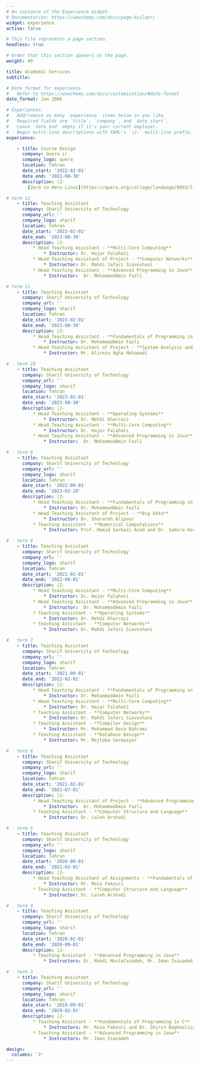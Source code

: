 ```yaml
---
# An instance of the Experience widget.
# Documentation: https://wowchemy.com/docs/page-builder/
widget: experience
active: false

# This file represents a page section.
headless: true

# Order that this section appears on the page.
weight: 40

title: Academic Services
subtitle:

# Date format for experience
#   Refer to https://wowchemy.com/docs/customization/#date-format
date_format: Jan 2006

# Experiences.
#   Add/remove as many `experience` items below as you like.
#   Required fields are `title`, `company`, and `date_start`.
#   Leave `date_end` empty if it's your current employer.
#   Begin multi-line descriptions with YAML's `|2-` multi-line prefix.
experience:

    - title: Course Design
      company: Quera.ir
      company_logo: quera
      location: Tehran
      date_start: '2022-02-01'
      date_end: '2022-08-30'
      description: |2-
        [Zero to Hero Linux](https://quera.org/college/landpage/8903/linux)

# term 12
    - title: Teaching Assistant
      company: Sharif University of Technology
      company_url: ''
      company_logo: sharif
      location: Tehran
      date_start: '2023-02-01'
      date_end: '2023-08-30'
      description: |2-
          * Head Teaching Assistant - **Multi-Core Computing**
              * Instructor: Dr. Hajar Falahati
          * Head Teaching Assistant of Project - **Computer Networks**
              * Instructor: Dr. Mahdi Jafari Siavoshani
          * Head Teaching Assistant - **Advanced Programming in Java**
              * Instructor:  Dr. MohammadAmin Fazli

# term 11
    - title: Teaching Assistant
      company: Sharif University of Technology
      company_url: ''
      company_logo: sharif
      location: Tehran
      date_start: '2023-02-01'
      date_end: '2023-08-30'
      description: |2-
          * Head Teaching Assistant - **Fundamentals of Programming in C**
              * Instructor: Dr. MohammadAmin Fazli
          * Head Teaching Assistant of Project - **System Analysis and Design**
              * Instructor: Mr. Alireza Agha Mohamadi

#   term 10
    - title: Teaching Assistant
      company: Sharif University of Technology
      company_url: ''
      company_logo: sharif
      location: Tehran
      date_start: '2023-02-01'
      date_end: '2023-08-30'
      description: |2-
          * Head Teaching Assistant - **Operating Systems**
              * Instructor: Dr. Mehdi Kharrazi
          * Head Teaching Assistant - **Multi-Core Computing**
              * Instructor: Dr. Hajar Falahati
          * Head Teaching Assistant - **Advanced Programming in Java**
              * Instructor:  Dr. MohammadAmin Fazli

#   term 9
    - title: Teaching Assistant
      company: Sharif University of Technology
      company_url: ''
      company_logo: sharif
      location: Tehran
      date_start: '2022-09-01'
      date_end: '2023-02-28'
      description: |2-
          * Head Teaching Assistant - **Fundamentals of Programming in C**
              * Instructor: Dr. MohammadAmin Fazli
          * Head Teaching Assistant of Project - **Big Data**
              * Instructor: Dr. Sharareh Alipour
          * Teaching Assistant - **Numerical Computations**
              * Instructor: Prof. Hamid Sarbazi Azad and Dr. Samira Hossein Ghorban

#   term 8
    - title: Teaching Assistant
      company: Sharif University of Technology
      company_url: ''
      company_logo: sharif
      location: Tehran
      date_start: '2022-02-01'
      date_end: '2022-08-01'
      description: |2-
          * Head Teaching Assistant - **Multi-Core Computing**
              * Instructor: Dr. Hajar Falahati
          * Head Teaching Assistant - **Advanced Programming in Java**
              * Instructor:  Dr. MohammadAmin Fazli
          * Teaching Assistant - **Operating Systems**
              * Instructor: Dr. Mehdi Kharrazi
          * Teaching Assistant - **Computer Networks**
              * Instructor: Dr. Mahdi Jafari Siavoshani

#   term 7
    - title: Teaching Assistant
      company: Sharif University of Technology
      company_url: ''
      company_logo: sharif
      location: Tehran
      date_start: '2021-09-01'
      date_end: '2022-02-01'
      description: |2-
          * Head Teaching Assistant - **Fundamentals of Programming in C**
              * Instructor: Dr. MohammadAmin Fazli
          * Head Teaching Assistant - **Multi-Core Computing**
              * Instructor: Dr. Hajar Falahati
          * Teaching Assistant - **Computer Networks**
              * Instructor: Dr. Mahdi Jafari Siavoshani
          * Teaching Assistant - **Compiler Design**
              * Instructor: Mr. Mohammad Reza Bahrami
          * Teaching Assistant - **Database Design**
              * Instructor: Mr. Mojtaba Varmazyar

#   term 6
    - title: Teaching Assistant
      company: Sharif University of Technology
      company_url: ''
      company_logo: sharif
      location: Tehran
      date_start: '2021-02-01'
      date_end: '2021-07-01'
      description: |2-
          * Head Teaching Assistant of Project - **Advanced Programming in Java**
              * Instructor:  Dr. MohammadAmin Fazli
          * Teaching Assistant - **Computer Structure and Language**
              * Instructor: Dr. Laleh Arshadi

#   term 5
    - title: Teaching Assistant
      company: Sharif University of Technology
      company_url: ''
      company_logo: sharif
      location: Tehran
      date_start: '2020-09-01'
      date_end: '2021-02-01'
      description: |2-
          * Head Teaching Assistant of Assignments - **Fundamentals of Programming in C**
              * Instructor: Mr. Reza Fakouri
          * Teaching Assistant - **Computer Structure and Language**
              * Instructor: Dr. Laleh Arshadi

#   term 4
    - title: Teaching Assistant
      company: Sharif University of Technology
      company_url: ''
      company_logo: sharif
      location: Tehran
      date_start: '2020-02-01'
      date_end: '2020-09-01'
      description: |2-
          * Teaching Assistant - **Advanced Programming in Java**
              * Instructors: Dr. Mahdi Mostafazadeh, Mr. Iman Isazadeh, Mr. Amir Malekzadeh, and Mr. Ali Chekah

#   term 3
    - title: Teaching Assistant
      company: Sharif University of Technology
      company_url: ''
      company_logo: sharif
      location: Tehran
      date_start: '2019-09-01'
      date_end: '2020-02-01'
      description: |2-
          * Teaching Assistant - **Fundamentals of Programming in C**
              * Instructors: Mr. Reza Fakouri and Dr. Shirin Baghoolizadeh
          * Teaching Assistant - **Advanced Programming in Java**
              * Instructors: Mr. Iman Isazadeh

design:
  columns: '2'
---
```

